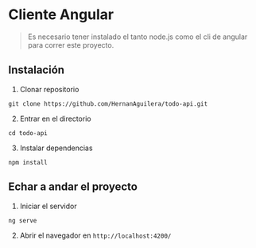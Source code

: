 # Cliente Angular

> Es necesario tener instalado el tanto node.js como el cli de angular para correr este proyecto.

## Instalación

1. Clonar repositorio

```
git clone https://github.com/HernanAguilera/todo-api.git
```

2. Entrar en el directorio

```
cd todo-api
```

3. Instalar dependencias

```
npm install
```

## Echar a andar el proyecto

1. Iniciar el servidor
```
ng serve
```

2. Abrir el navegador en `http://localhost:4200/`

